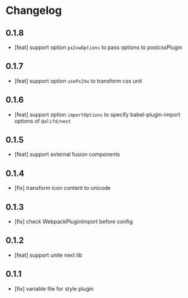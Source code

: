 # Changelog

## 0.1.8

- [feat] support option `px2vwOptions` to pass options to postcssPlugin

## 0.1.7

- [feat] support option `usePx2Vw` to transform css unit

## 0.1.6

- [feat] support option `importOptions` to specify babel-plugin-import options of `@alifd/next`

## 0.1.5

- [feat] support external fusion components

## 0.1.4

- [fix] transform icon content to unicode

## 0.1.3

- [fix] check WebpackPluginImport before config

## 0.1.2

- [feat] support unite next lib

## 0.1.1

- [fix] variable file for style plugin